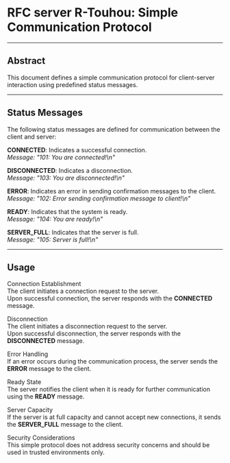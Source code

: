 # RFC server R-Touhou: Simple Communication Protocol  
  
---  
  
## Abstract  
This document defines a simple communication protocol for client-server interaction using predefined status messages.  
  
---   
  
## Status Messages  
The following status messages are defined for communication between the client and server:  
  
**CONNECTED**: Indicates a successful connection.  
*Message: "101: You are connected!\n"*  
  
**DISCONNECTED**: Indicates a disconnection.  
*Message: "103: You are disconnected!\n"*  
  
**ERROR**: Indicates an error in sending confirmation messages to the client.  
*Message: "102: Error sending confirmation message to client!\n"*  
  
**READY**: Indicates that the system is ready.  
*Message: "104: You are ready!\n"*  
  
**SERVER_FULL**: Indicates that the server is full.  
*Message: "105: Server is full!\n"*  
  
---  
  
## Usage  
Connection Establishment  
The client initiates a connection request to the server.  
Upon successful connection, the server responds with the **CONNECTED** message.  
  
Disconnection  
The client initiates a disconnection request to the server.  
Upon successful disconnection, the server responds with the **DISCONNECTED** message.  
  
Error Handling  
If an error occurs during the communication process, the server sends the **ERROR** message to the client.  
  
Ready State  
The server notifies the client when it is ready for further communication using the **READY** message.  
  
Server Capacity  
If the server is at full capacity and cannot accept new connections, it sends the **SERVER_FULL** message to the client.  
  
Security Considerations  
This simple protocol does not address security concerns and should be used in trusted environments only.  
  